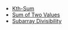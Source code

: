 - [Kth-Sum](https://codeforces.com/edu/course/2/lesson/6/5/practice/contest/285084/problem/C)
- [Sum of Two Values](https://codeforces.com/problemset/gymProblem/102961/G)
- [ Subarray Divisibility](https://codeforces.com/problemset/gymProblem/102961/ZC)
